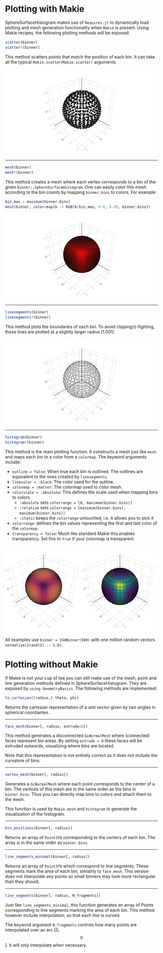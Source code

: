 # Plotting with Makie

SphereSurfaceHistogram makes use of `Requires.jl` to dynamically load plotting and mesh generation functionality when `Makie` is present. Using Makie recipes, the following plotting methods will be exposed:

```julia
scatter(binner)
scatter!(binner)
```

This method scatters points that match the position of each bin. It can take all the typical `Makie.scatter`/`Makie.scatter!` arguments.

![Example Plot](assets/scatter.png)

---

```julia
mesh(binner)
mesh!(binner)
```

This method creates a mesh where each vertex corresponds to a bin of the given `binner::SphereSurfaceHistogram`. One can easily color this mesh according to the bin counts by mapping `binner.bins` to colors. For example:

```julia
bin_max = maximum(binner.bins)
mesh(binner, color=map(b -> RGB(b/bin_max, 0.0, 0.0), binner.bins))
```

![Example Plot](assets/mesh.png)

---

```julia
linesegments(binner)
linesegments!(binner)
```

This method plots the boundaries of each bin. To avoid clipping/z-fighting, these lines are plotted at a slightly larger radius (1.001).

![Example Plot](assets/linesegments.png)

---

```julia
histogram(binner)
histogram!(binner)
```

This method is the main plotting function. It constructs a mesh just like `mesh` and maps each bin to a color from a `colormap`. The keyword arguments include:

* `outline = false`: When true each bin is outlined. The outlines are equivalent to the ones created by `linesegments`.
* `linecolor = :black`: The color used for the outline.
* `colormap = :matter`: The colormap used to color mesh.
* `colorscale = :absolute`: This defines the scale used when mapping bins to colors.
  * `:absolute` sets `colorrange = [0, maximum(binner.bins)]`
  * `:relative` sets `colorrange = [minimum(binner.bins), maximum(binner.bins)]`
  * `:static` keeps the `colorrange` untouched, i.e. it allows you to pick it
* `colorrange`: defines the bin values representing the first and last color of the `colormap`.
* `transparency = false`: Much like standard Makie this enables transparency. Set this to `true` if your colormap is transparent.

![Example Plot](assets/histogram.png)

All examples use `binner = SSHBinner(500)` with one million random vectors `normalize(2rand(3) .- 1.0)`.

# Plotting without Makie

If Makie is not your cup of tea you can still make use of the mesh, point and line generation methods defined in SphereSurfaceHistogram. They are exposed by `using GeometryBasics`. The following methods are implemented:

```julia
to_cartesian([radius,] theta, phi)
```

Returns the cartesian representation of a unit vector given by two angles in spherical coordiantes.

---

```julia
face_mesh(binner[, radius, extrude=0])
```

This method generates a disconnected `GLNormalMesh` where (connected) faces represent bin areas. By setting `extrude > 0` these faces will be extruded outwards, visualizing where bins are located.

Note that this representation is not entirely correct as it does not include the curvature of bins.

---

```julia
vertex_mesh(binner[, radius])
```

Generates a `GLNormalMesh` where each point corresponds to the center of a bin. The vertices of this mesh are in the same order as the bins in `binner.bins`. Thus you can directly map bins to colors and attach them to the mesh.

This function is used by `Makie.mesh` and `histogram` to generate the visualization of the histogram.

---

```julia
bin_positions(binner[, radius])
```

Returns an array of `Point3f0` corresponding to the centers of each bin. The array is in the same order as `binner.bins`.

---

```julia
line_segments_minimal(binner[, radius])
```

Returns an array of `Point3f0` which correspond to line segments. These segments mark the area of each bin, simialrly to `face_mesh`. This version does not interpolate any points so small binners may look more rectangular than they should.

---

```julia
line_segments(binner[; radius, N_fragments])
```

Just like `line_segments_minimal`, this function generates an array of Points corresponding to line segments marking the area of each bin. This method however include interpolation, so that each line is curved.

The keyword argument `N_fragments` controls how many points are interpolated over an arc \[0, $$\pi$$\]. It will only interpolate when necessary.
